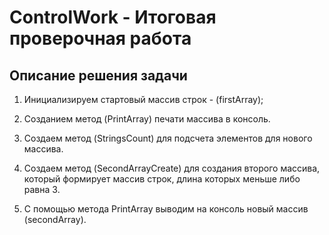 # ControlWork - Итоговая проверочная работа

## Описание решения задачи

1. Инициализируем стартовый массив строк - (firstArray);

2. Созданием метод (PrintArray) печати массива в консоль.

3. Создаем метод (StringsCount) для подсчета элементов для нового массива.

4. Создаем метод (SecondArrayCreate) для создания второго массива, который формирует массив строк, длина которых меньше либо равна 3.

5. С помощью метода PrintArray выводим на консоль новый массив (secondArray).
